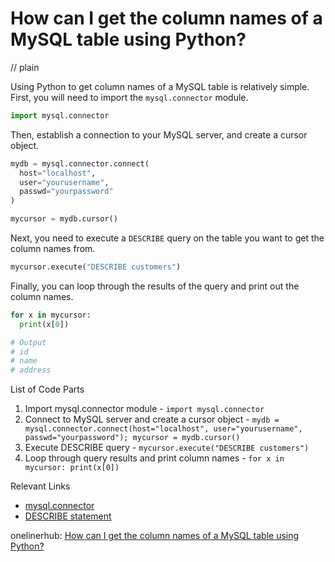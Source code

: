 # How can I get the column names of a MySQL table using Python?
// plain

Using Python to get column names of a MySQL table is relatively simple. First, you will need to import the `mysql.connector` module.

```python
import mysql.connector
```

Then, establish a connection to your MySQL server, and create a cursor object.

```python
mydb = mysql.connector.connect(
  host="localhost",
  user="yourusername",
  passwd="yourpassword"
)

mycursor = mydb.cursor()
```

Next, you need to execute a `DESCRIBE` query on the table you want to get the column names from.

```python
mycursor.execute("DESCRIBE customers")
```

Finally, you can loop through the results of the query and print out the column names.

```python
for x in mycursor:
  print(x[0])

# Output
# id
# name
# address
```

List of Code Parts

1. Import mysql.connector module - `import mysql.connector`
2. Connect to MySQL server and create a cursor object - `mydb = mysql.connector.connect(host="localhost", user="yourusername", passwd="yourpassword"); mycursor = mydb.cursor()`
3. Execute DESCRIBE query - `mycursor.execute("DESCRIBE customers")`
4. Loop through query results and print column names - `for x in mycursor: print(x[0])`

Relevant Links

- [mysql.connector](https://dev.mysql.com/doc/connector-python/en/)
- [DESCRIBE statement](https://dev.mysql.com/doc/refman/8.0/en/describe.html)

onelinerhub: [How can I get the column names of a MySQL table using Python?](https://onelinerhub.com/python-mysql/how-can-i-get-the-column-names-of-a-mysql-table-using-python)